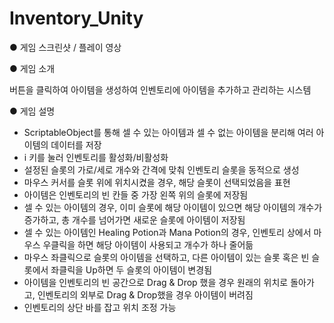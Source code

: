 # Inventory_Unity

● 게임 스크린샷 / 플레이 영상<br>


● 게임 소개<br>

버튼을 클릭하여 아이템을 생성하여 인벤토리에 아이템을 추가하고 관리하는 시스템

● 게임 설명
- ScriptableObject를 통해 셀 수 있는 아이템과 셀 수 없는 아이템을 분리해 여러 아이템의 데이터를 저장
- i 키를 눌러 인벤토리를 활성화/비활성화
- 설정된 슬롯의 가로/세로 개수와 간격에 맞춰 인벤토리 슬롯을 동적으로 생성
- 마우스 커서를 슬롯 위에 위치시켰을 경우, 해당 슬롯이 선택되었음을 표현
- 아이템은 인벤토리의 빈 칸들 중 가장 왼쪽 위의 슬롯에 저장됨
- 셀 수 있는 아이템의 경우, 이미 슬롯에 해당 아이템이 있으면 해당 아이템의 개수가 증가하고, 총 개수를 넘어가면 새로운 슬롯에 아이템이 저장됨
- 셀 수 있는 아이템인 Healing Potion과 Mana Potion의 경우, 인벤토리 상에서 마우스 우클릭을 하면 해당 아이템이 사용되고 개수가 하나 줄어듦
- 마우스 좌클릭으로 슬롯의 아이템을 선택하고, 다른 아이템이 있는 슬롯 혹은 빈 슬롯에서 좌클릭을 Up하면 두 슬롯의 아이템이 변경됨
- 아이템을 인벤토리의 빈 공간으로 Drag & Drop 했을 경우 원래의 위치로 돌아가고, 인벤토리의 외부로 Drag & Drop했을 경우 아이템이 버려짐
- 인벤토리의 상단 바를 잡고 위치 조정 가능
